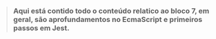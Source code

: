 > ### Aqui está contido todo o conteúdo relatico ao bloco 7, em geral, são aprofundamentos no EcmaScript e primeiros passos em Jest.